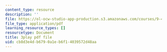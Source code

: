 ```yaml
---
content_type: resource
description: ''
file: https://ol-ocw-studio-app-production.s3.amazonaws.com/courses/9-40-introduction-to-neural-computation-spring-2018/cb8d3e4db6790a1eb6f14039572d48aa_5KhcA454er0.pdf
file_type: application/pdf
learning_resource_types: []
resourcetype: Document
title: 3play pdf file
uid: cb8d3e4d-b679-0a1e-b6f1-4039572d48aa
---
```

